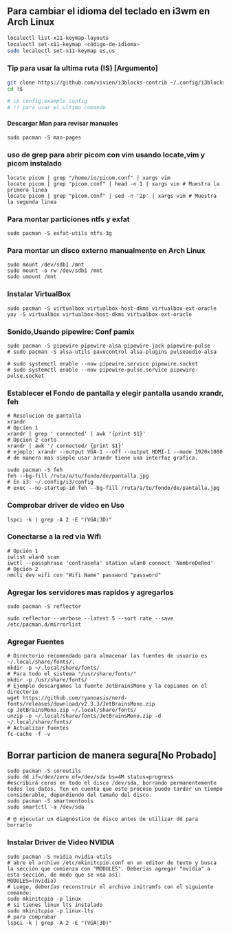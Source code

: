 
## Para cambiar el idioma del teclado en i3wm en Arch Linux
```bash
localectl list-x11-keymap-layouts
localectl set-x11-keymap <código-de-idioma>
sudo localectl set-x11-keymap es,us
```

 
### Tip para usar la ultima ruta (!S) [Argumento]
```bash
git clone https://github.com/vivien/i3blocks-contrib ~/.config/i3blocks
cd !$

# cp config.example config
# !! para usar el ultimo comando
```

#### Descargar Man para revisar manuales
```shell
sudo pacman -S man-pages
```
### uso de grep para abrir picom con vim usando locate,vim y picom instalado 
```shell
locate picom | grep "/home/io/picom.conf" | xargs vim
locate picom | grep "picom.conf" | head -n 1 | xargs vim # Muestra la primera linea
locate picom | grep "picom.conf" | sed -n '2p' | xargs vim # Muestra  la segunda linea
```
### Para montar particiones ntfs y exfat
```shell 
sudo pacman -S exfat-utils ntfs-3g
```
### Para montar un disco externo manualmente en Arch Linux
```shell
sudo mount /dev/sdb1 /mnt
sudo mount -o rw /dev/sdb1 /mnt
sudo umount /mnt
````
### Instalar VirtualBox
```shell
sudo pacman -S virtualbox virtualbox-host-dkms virtualbox-ext-oracle
yay -S virtualbox virtualbox-host-dkms virtualbox-ext-oracle
```

### Sonido,Usando pipewire: Conf pamix
```shell
sudo pacman -S pipewire pipewire-alsa pipewire-jack pipewire-pulse
# sudo pacman -S alsa-utils pavucontrol alsa-plugins pulseaudio-alsa

# sudo systemctl enable --now pipewire.service pipewire.socket
# sudo systemctl enable --now pipewire-pulse.service pipewire-pulse.socket
```
### Establecer el Fondo de pantalla y elegir pantalla usando xrandr, feh
```shell
# Resolucion de pantalla
xrandr 
# Opcion 1
xrandr | grep ' connected' | awk '{print $1}'
# Opcion 2 corto
xrandr | awk '/ connected/ {print $1}'
# ejmplo: xrandr --output VGA-1 --off --output HDMI-1 --mode 1920x1080
# de manera mas simple usar arandr tiene una interfaz grafica.
```
```shell
sudo pacman -S feh
feh --bg-fill /ruta/a/tu/fondo/de/pantalla.jpg
# En i3: ~/.config/i3/config
# exec --no-startup-id feh --bg-fill /ruta/a/tu/fondo/de/pantalla.jpg
```

### Comprobar driver de video en Uso 
```shell 
lspci -k | grep -A 2 -E "(VGA|3D)"
```

### Conectarse a la red via Wifi
```shell
# Opción 1
iwlist wlan0 scan
iwctl --passphrase 'contraseña' station wlan0 connect 'NombreDeRed'  
# Opción 2
nmcli dev wifi con "Wifi Name" password "password"
```

### Agregar los servidores mas rapidos y agregarlos
```shell 
sudo pacman -S reflector

sudo reflector --verbose --latest 5 --sort rate --save /etc/pacman.d/mirrorlist
```

### Agregar Fuentes 
```shell
# Directorio recomendado para almacenar las fuentes de usuario es ~/.local/share/fonts/.
mkdir -p ~/.local/share/fonts/ 
# Para todo el sistema "/usr/share/fonts/"
mkdir -p /usr/share/fonts/
# Ejemplo descargamos la fuente JetBrainsMono y la copiamos en el directorio
wget https://github.com/ryanoasis/nerd-fonts/releases/download/v2.3.3/JetBrainsMono.zip
cp JetBrainsMono.zip ~/.local/share/fonts/ 
unzip -o ~/.local/share/fonts/JetBrainsMono.zip -d ~/.local/share/fonts/ 
# Actualizar fuentes
fc-cache -f -v
``` 


## Borrar particion de manera segura[No Probado]

```shell
sudo pacman -S coreutils
sudo dd if=/dev/zero of=/dev/sda bs=4M status=progress
#escribirá ceros en todo el disco /dev/sda, borrando permanentemente todos los datos. Ten en cuenta que este proceso puede tardar un tiempo considerable, dependiendo del tamaño del disco.
sudo pacman -S smartmontools
sudo smartctl -a /dev/sda

# @ ejecutar un diagnóstico de disco antes de utilizar dd para borrarlo

```

### Instalar Driver de Video NVIDIA
```shell
sudo pacman -S nvidia nvidia-utils
# abre el archivo /etc/mkinitcpio.conf en un editor de texto y busca la sección que comienza con "MODULES". Deberías agregar "nvidia" a esta sección, de modo que se vea así:
MODULES=(nvidia) 
# Luego, deberías reconstruir el archivo initramfs con el siguiente comando:
sudo mkinitcpio -p linux
# si tienes linux lts instalado
sudo mkinitcpio -p linux-lts
# para comprobar 
lspci -k | grep -A 2 -E "(VGA|3D)"

```
